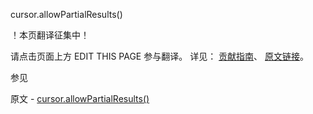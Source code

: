  cursor.allowPartialResults()

 ！本页翻译征集中！

请点击页面上方 EDIT THIS PAGE 参与翻译。
详见：
[贡献指南]( https://github.com/whaleal/MongoDB-Manual-zh/blob/master/CONTRIBUTING.md )、
[原文链接](  https://docs.mongodb.com/manual/reference/method/cursor.allowPartialResults/  )。

 参见

原文 - [cursor.allowPartialResults()]( https://docs.mongodb.com/manual/reference/method/cursor.allowPartialResults/ )

